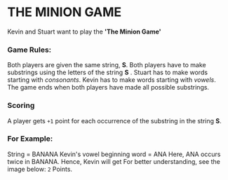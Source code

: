# THE MINION GAME

Kevin and Stuart want to play the **'The Minion Game'**


### Game Rules:
Both players are given the same string, **S**.
Both players have to make substrings using the letters of the string **S** .
Stuart has to make words starting with _consonants_.
Kevin has to make words starting with _vowels_.
The game ends when both players have made all possible substrings.

###  Scoring
A player gets `+1` point for each occurrence of the substring in the string **S**.

### For Example:
String  = BANANA
Kevin's vowel beginning word = ANA
Here, ANA occurs twice in BANANA. Hence, Kevin will get 
For better understanding, see the image below: `2` Points.
